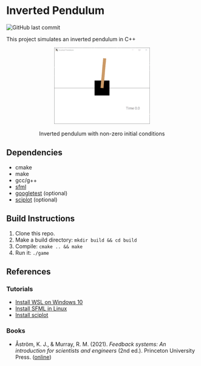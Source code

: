 # Inverted Pendulum
![GitHub last commit](https://img.shields.io/github/last-commit/jasleon/Inverted-Pendulum)

This project simulates an inverted pendulum in C++

<p align="center">
  <img src="img/carpole-free.gif" width=50% height=50%/>
</p>
<p align="center">
    Inverted pendulum with non-zero initial conditions
</p>

## Dependencies
- cmake
- make
- gcc/g++
- [sfml](https://www.sfml-dev.org/)
- [googletest](https://github.com/google/googletest) (optional)
- [sciplot](https://github.com/sciplot/sciplot) (optional)

## Build Instructions
1. Clone this repo.
2. Make a build directory: `mkdir build && cd build`
3. Compile: `cmake .. && make`
4. Run it: `./game`

## References
### Tutorials
- [Install WSL on Windows 10](https://www.howtogeek.com/249966/how-to-install-and-use-the-linux-bash-shell-on-windows-10/)
- [Install SFML in Linux](https://www.sfml-dev.org/tutorials/2.5/start-linux.php)
- [Install sciplot](https://sciplot.github.io/installation/)
### Books
- Åström, K. J., & Murray, R. M. (2021). *Feedback systems: An introduction for scientists and engineers* (2nd ed.). Princeton University Press. ([online](https://fbswiki.org/wiki/index.php/Feedback_Systems:_An_Introduction_for_Scientists_and_Engineers))